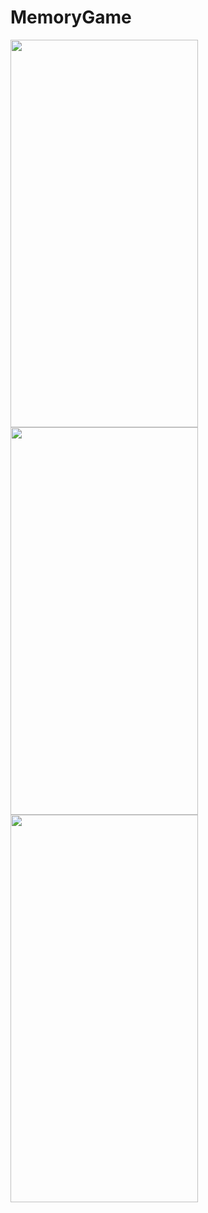 # MemoryGame

<img src="https://user-images.githubusercontent.com/112325550/215197178-3ef9f00d-bede-4b39-91af-c0b89a9ec7f0.png" width="300" height="620"/>
<img src="https://user-images.githubusercontent.com/112325550/215197468-d7efcd26-1caa-467d-af4c-451873da2eec.png" width="300" height="620"/>
<img src="https://user-images.githubusercontent.com/112325550/215197882-a1049639-7eef-4357-bd9c-796801da0f12.png" width="300" height="620"/>

